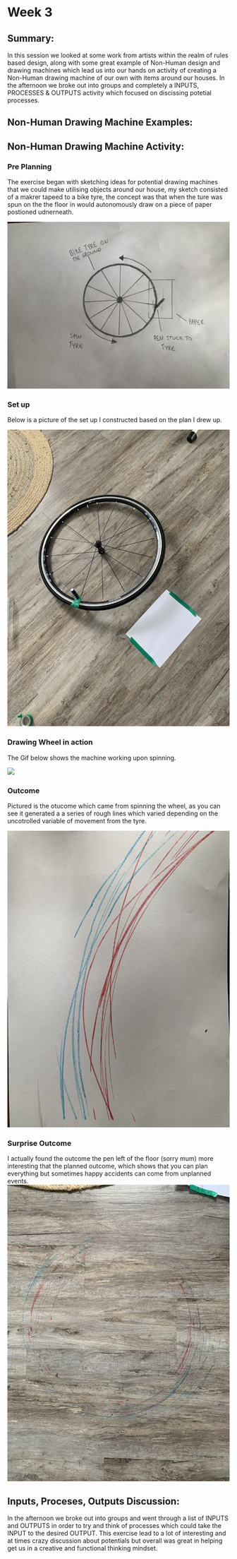 
# Week 3

## Summary:
In this session we looked at some work from artists within the realm of rules based design, along with some great example of Non-Human design and drawing machines which lead us into our hands on activity of creating a Non-Human drawing machine of our own with items around our houses. In the afternoon we broke out into groups and completely a INPUTS, PROCESSES & OUTPUTS activity which focused on discissing potetial processes. 

## Non-Human Drawing Machine Examples:




## Non-Human Drawing Machine Activity:

### Pre Planning 
The exercise began with sketching ideas for potential drawing machines that we could make utilising objects around our house, my sketch consisted of a makrer tapeed to a bike tyre, the concept was that when the ture was spun on the the floor in would autonomously draw on a piece of paper postioned udnerneath.

![](DrawingWheelPlan%20.JPG)

### Set up 
Below is a picture of the set up I constructed based on the plan I drew up.

![](DrawingWheel1.JPG)

### Drawing Wheel in action 
The Gif below shows the machine working upon spinning.

![](DrawingWheel.gif)

### Outcome 
Pictured is the otucome which came from spinning the wheel, as you can see it generated a a series of rough lines which varied depending on the uncotrolled variable of movement from the tyre.

![](DrawingWheel3.JPG)

### Surprise Outcome
I actually found the outcome the pen left of the floor (sorry mum) more interesting that the planned outcome, which shows that you can plan everything but sometimes happy accidents can come from unplanned events. 
![](DrawingWheel2.JPG)

## Inputs, Proceses, Outputs Discussion:
In the afternoon we broke out into groups and went through a list of INPUTS and OUTPUTS in order to try and think of processes which could take the INPUT to the desired OUTPUT. This exercise lead to a lot of interesting and at times crazy discussion about potentials but overall was great in helping get us in a creative and functional thinking mindset.
